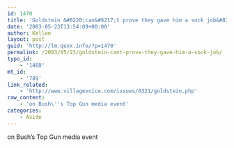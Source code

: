 ```yaml
---
id: 1470
title: 'Goldstein &#8220;can&#8217;t prove they gave him a sock job&#8221;'
date: '2003-05-23T13:54:09+00:00'
author: Kellan
layout: post
guid: 'http://lm.quxx.info/?p=1470'
permalink: /2003/05/23/goldstein-cant-prove-they-gave-him-a-sock-job/
typo_id:
    - '1468'
mt_id:
    - '789'
link_related:
    - 'http://www.villagevoice.com/issues/0321/goldstein.php'
raw_content:
    - 'on Bush\''s Top Gun media event'
categories:
    - Aside
---
```


on Bush’s Top Gun media event